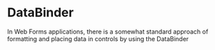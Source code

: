 # DataBinder 

In Web Forms applications, there is a somewhat standard approach of formatting and placing data in controls by using the DataBinder 